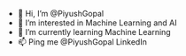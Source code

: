 - 👋 Hi, I’m @PiyushGopal
- 👀 I’m interested in Machine Learning and AI
- 🌱 I’m currently learning Machine Learning
- 📫 Ping me @PiyushGopal LinkedIn

<!---
PiyushGopal/PiyushGopal is a ✨ special ✨ repository because its `README.md` (this file) appears on your GitHub profile.
You can click the Preview link to take a look at your changes.
--->
